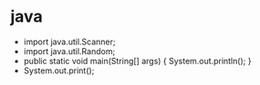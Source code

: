 # java
- import java.util.Scanner;
- import java.util.Random;
- public static void main(String[] args) {
    System.out.println();
  }
- System.out.print();

